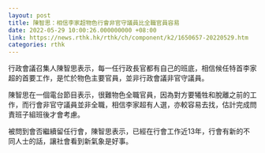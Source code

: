 ```yaml
---
layout: post
title: 陳智思：相信李家超物色行會非官守議員比全職官員容易
date: 2022-05-29 10:00:26.000000000 +08:00
link: https://news.rthk.hk/rthk/ch/component/k2/1650657-20220529.htm
categories: rthk
---
```


行政會議召集人陳智思表示，每一任行政長官都有自己的班底，相信候任特首李家超的首要工作，是忙於物色主要官員，並非行政會議非官守議員。

陳智思在一個電台節目表示，很難物色全職官員，因為對方要犧牲和脫離之前的工作，而行會非官守議員並非全職，相信李家超有人選，亦較容易去找，估計完成問責班子組班後才會考慮。

被問到會否繼續留任行會，陳智思表示，已經在行會工作近13年，行會有新的不同人士的話，讓社會看到新氣象是好事。
